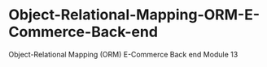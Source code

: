 # Object-Relational-Mapping-ORM-E-Commerce-Back-end
Object-Relational Mapping (ORM) E-Commerce Back end Module 13
